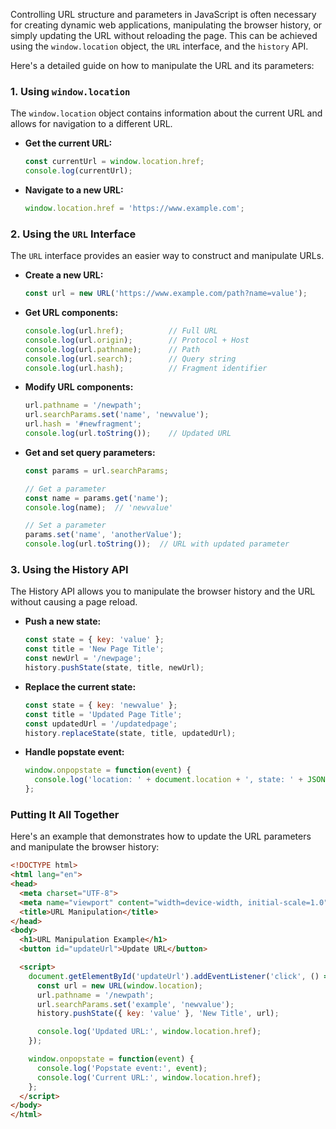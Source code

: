 Controlling URL structure and parameters in JavaScript is often necessary for creating dynamic web applications, manipulating the browser history, or simply updating the URL without reloading the page. This can be achieved using the `window.location` object, the `URL` interface, and the `history` API.

Here's a detailed guide on how to manipulate the URL and its parameters:

### 1. Using `window.location`

The `window.location` object contains information about the current URL and allows for navigation to a different URL.

- **Get the current URL:**

  ```javascript
  const currentUrl = window.location.href;
  console.log(currentUrl);
  ```

- **Navigate to a new URL:**

  ```javascript
  window.location.href = 'https://www.example.com';
  ```

### 2. Using the `URL` Interface

The `URL` interface provides an easier way to construct and manipulate URLs.

- **Create a new URL:**

  ```javascript
  const url = new URL('https://www.example.com/path?name=value');
  ```

- **Get URL components:**

  ```javascript
  console.log(url.href);          // Full URL
  console.log(url.origin);        // Protocol + Host
  console.log(url.pathname);      // Path
  console.log(url.search);        // Query string
  console.log(url.hash);          // Fragment identifier
  ```

- **Modify URL components:**

  ```javascript
  url.pathname = '/newpath';
  url.searchParams.set('name', 'newvalue');
  url.hash = '#newfragment';
  console.log(url.toString());    // Updated URL
  ```

- **Get and set query parameters:**

  ```javascript
  const params = url.searchParams;

  // Get a parameter
  const name = params.get('name');
  console.log(name);  // 'newvalue'

  // Set a parameter
  params.set('name', 'anotherValue');
  console.log(url.toString());  // URL with updated parameter
  ```

### 3. Using the History API

The History API allows you to manipulate the browser history and the URL without causing a page reload.

- **Push a new state:**

  ```javascript
  const state = { key: 'value' };
  const title = 'New Page Title';
  const newUrl = '/newpage';
  history.pushState(state, title, newUrl);
  ```

- **Replace the current state:**

  ```javascript
  const state = { key: 'newvalue' };
  const title = 'Updated Page Title';
  const updatedUrl = '/updatedpage';
  history.replaceState(state, title, updatedUrl);
  ```

- **Handle popstate event:**

  ```javascript
  window.onpopstate = function(event) {
    console.log('location: ' + document.location + ', state: ' + JSON.stringify(event.state));
  };
  ```

### Putting It All Together

Here's an example that demonstrates how to update the URL parameters and manipulate the browser history:

```html
<!DOCTYPE html>
<html lang="en">
<head>
  <meta charset="UTF-8">
  <meta name="viewport" content="width=device-width, initial-scale=1.0">
  <title>URL Manipulation</title>
</head>
<body>
  <h1>URL Manipulation Example</h1>
  <button id="updateUrl">Update URL</button>

  <script>
    document.getElementById('updateUrl').addEventListener('click', () => {
      const url = new URL(window.location);
      url.pathname = '/newpath';
      url.searchParams.set('example', 'newvalue');
      history.pushState({ key: 'value' }, 'New Title', url);

      console.log('Updated URL:', window.location.href);
    });

    window.onpopstate = function(event) {
      console.log('Popstate event:', event);
      console.log('Current URL:', window.location.href);
    };
  </script>
</body>
</html>
```